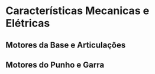 # Características Mecanicas e Elétricas

## Motores da Base e Articulações

## Motores do Punho e Garra

